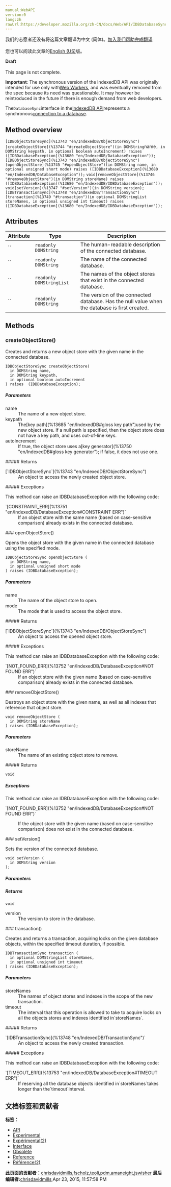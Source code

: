 ```yaml
---
manual:WebAPI
version:0
lang:zh
rawUrl:https://developer.mozilla.org/zh-CN/docs/Web/API/IDBDatabaseSync
---
```




<bdi>我们的志愿者还没有将这篇文章翻译为<bdi>中文 (简体)</bdi>。[加入我们帮助完成翻译](%13740 "")<br></br>您也可以阅读此文章的[English (US)](%13741 "")版。</bdi>






**Draft**<br></br>This page is not complete.




**Important**: The synchronous version of the IndexedDB API was originally intended for use only with[Web Workers](%4706 ""), and was eventually removed from the spec because its need was questionable. It may however be reintroduced in the future if there is enough demand from web developers.




The`DatabaseSync`interface in the[IndexedDB API](%13676 "en/IndexedDB")represents a synchronous[connection to a database](%13742 "en/IndexedDB#gloss database connection").


## Method overview<a name="Method_overview"></a>
`[IDBObjectStoreSync](%13743 "en/IndexedDB/ObjectStoreSync")[createObjectStore](%13744 "#createObjectStore")(in DOMString`name`, in DOMString keypath, in optional boolean autoIncrement) raises ([IDBDatabaseException](%13680 "en/IndexedDB/DatabaseException"));` 
`[IDBObjectStoreSync](%13743 "en/IndexedDB/ObjectStoreSync")[openObjectStore](%13745 "#openObjectStore")(in DOMString name, in optional unsigned short mode) raises ([IDBDatabaseException](%13680 "en/IndexedDB/DatabaseException"));` 
`void[removeObjectStore](%13746 "#removeObjectStore")(in DOMString storeName) raises ([IDBDatabaseException](%13680 "en/IndexedDB/IDBDatabaseException"));` 
`void[setVersion](%13747 "#setVersion")(in DOMString version);` 
`[IDBTransactionSync](%13748 "en/IndexedDB/TransactionSync")[transaction](%13749 "#transaction")(in optional DOMStringList storeNames, in optional unsigned int timeout) raises ([IDBDatabaseException](%13680 "en/IndexedDB/IDBDatabaseException"));` 


## Attributes<a name="Attributes"></a>
Attribute | Type | Description 
 ---  |  ---  |  ---  | 
`` | `readonly DOMString` | The human-readable description of the connected database. 
`` | `readonly DOMString` | The name of the connected database. 
`` | `readonly DOMStringList` | The names of the object stores that exist in the connected database. 
`` | `readonly DOMString` | The version of the connected database. Has the null value when the database is first created. 


## Methods<a name="Methods"></a>

### createObjectStore()<a name="createObjectStore"></a>


Creates and returns a new object store with the given name in the connected database.


```
IDBObjectStoreSync createObjectStore(   
  in DOMString name,   
  in DOMString keypath,   
  in optional boolean autoIncrement 
) raises  (IDBDatabaseException);
```

##### Parameters<a name="Parameters"></a>
<dl><dt>name</dt><dd>The name of a new object store.</dd><dt>keypath</dt><dd>The[key path](%13685 "en/IndexedDB#gloss key path")used by the new object store. If a null path is specified, then the object store does not have a key path, and uses out-of-line keys.</dd><dt>autoIncrement</dt><dd>If true, the object store uses a[key generator](%13750 "en/IndexedDB#gloss key generator"); if false, it does not use one.</dd></dl>
##### Returns<a name="Returns"></a>
<dl><dt>[`IDBObjectStoreSync`](%13743 "en/IndexedDB/ObjectStoreSync")</dt><dd>An object to access the newly created object store.</dd></dl>
##### Exceptions<a name="Exceptions"></a>


This method can raise an IDBDatabaseException with the following code:

<dl><dt>`[CONSTRAINT_ERR](%13751 "en/IndexedDB/DatabaseException#CONSTRAINT ERR")`</dt><dd>If an object store with the same name (based on case-sensitive comparison) already exists in the connected database.</dd></dl>
### openObjectStore()<a name="openObjectStore"></a>


Opens the object store with the given name in the connected database using the specified mode.


```
IDBObjectStoreSync openObjectStore (
  in DOMString name, 
  in optional unsigned short mode
) raises (IDBDatabaseException);
```

##### Parameters<a name="Parameters_2"></a>
<dl><dt>name</dt><dd>The name of the object store to open.</dd><dt>mode</dt><dd>The mode that is used to access the object store.</dd></dl>
##### Returns<a name="Returns_2"></a>
<dl><dt>[`IDBObjectStoreSync`](%13743 "en/IndexedDB/ObjectStoreSync")</dt><dd>An object to access the opened object store.</dd></dl>
##### Exceptions<a name="Exceptions_2"></a>


This method can raise an IDBDatabaseException with the following code:

<dl><dt>`[NOT_FOUND_ERR](%13752 "en/IndexedDB/DatabaseException#NOT FOUND ERR")`</dt><dd>If an object store with the given name (based on case-sensitive comparison) already exists in the connected database.</dd></dl>
### removeObjectStore()<a name="removeObjectStore"></a>


Destroys an object store with the given name, as well as all indexes that reference that object store.


```
void removeObjectStore (
  in DOMString storeName
) raises (IDBDatabaseException);
```

##### Parameters<a name="Parameters_3"></a>
<dl><dt>storeName</dt><dd>The name of an existing object store to remove.</dd></dl>
##### Returns<a name="Returns_3"></a>


`void`


##### Exceptions<a name="Exceptions_3"></a>


This method can raise an IDBDatabaseException with the following code:

<dl><dt>`[NOT_FOUND_ERR](%13752 "en/IndexedDB/DatabaseException#NOT FOUND ERR")`</dt></dl><dl><dd>If the object store with the given name (based on case-sensitive comparison) does not exist in the connected database.</dd></dl>
### setVersion()


Sets the version of the connected database.


```
void setVersion (
  in DOMString version
);
```

##### Parameters<a name="Parameters_4"></a>

##### Returns<a name="Returns_4"></a>


`void`

<dl><dt>version</dt><dd>The version to store in the database.</dd></dl>
### transaction()<a name="transaction"></a>


Creates and returns a transaction, acquiring locks on the given database objects, within the specified timeout duration, if possible.


```
IDBTransactionSync transaction (
  in optional DOMStringList storeNames,
  in optional unsigned int timeout
) raises (IDBDatabaseException);
```

##### Parameters<a name="Parameters_5"></a>
<dl><dt>storeNames</dt><dd>The names of object stores and indexes in the scope of the new transaction.</dd><dt>timeout</dt><dd>The interval that this operation is allowed to take to acquire locks on all the objects stores and indexes identified in`storeNames`.</dd></dl>
##### Returns<a name="Returns_5"></a>
<dl><dt>`[IDBTransactionSync](%13748 "en/IndexedDB/TransactionSync")`</dt><dd>An object to access the newly created transaction.</dd></dl>
##### Exceptions<a name="Exceptions_4"></a>


This method can raise an IDBDatabaseException with the following code:

<dl><dt>`[TIMEOUT_ERR](%13753 "en/IndexedDB/DatabaseException#TIMEOUT ERR")`</dt><dd>If reserving all the database objects identified in`storeNames`takes longer than the`timeout`interval.</dd></dl>


## 文档标签和贡献者
**标签：**
* [API](%50 "")
* [Experimental](%3379 "")
* [Expérimental(2)](%4792 "")
* [Interface](%3380 "")
* [Obsolete](%5507 "")
* [Reference](%3381 "")
* [Référence(2)](%3892 "")

**此页面的贡献者：**[chrisdavidmills](%3495 ""),[fscholz](%60 ""),[teoli](%160 ""),[pdm](%13691 ""),[amaneight](%13692 ""),[jswisher](%11168 "")
**最后编辑者:**[chrisdavidmills](%3495 ""),<time>Apr 23, 2015, 11:57:58 PM</time>


